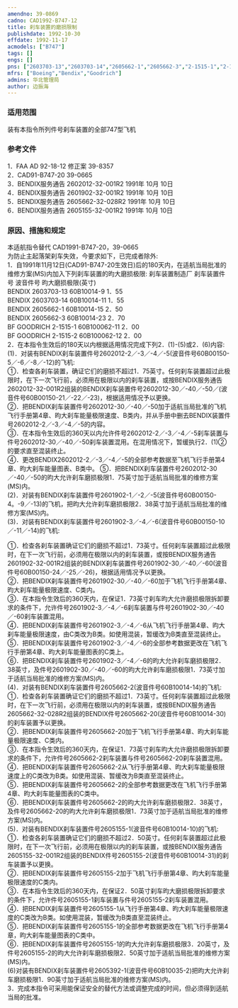```yaml
---
amendno: 39-0869  
cadno: CAD1992-B747-12  
title: 刹车装置的磨损限制  
publishdate: 1992-10-30  
effdate: 1992-11-17  
acmodels: ["B747"]  
tags: []  
engs: []  
pns: ["2603703-13","2603703-14","2605662-1","2605662-3","2-1515-1","2-1515-2","60B10014-9","60B10014-11","60B10014-15","60B10014-23","60B100062-11","60B100062-12","2602012-2","2602012-3","2602012-4","2602012-5","60B00150-5","60B00150-6","60B00150-7","60B00150-8","60B00150-12","2602012-20","2602012-30","2602012-40","60B00150-21","60B00150-22","60B00150-23","2601902-1","2601902-2","2601902-3","2601902-4","2601902-5","2601902-6","60B00150-4","60B00150-9","60B00150-13","60B00150-10","60B00150-11","60B00150-14","2601902-30","2601902-40","2601902-60","60B00150-24","60B00150-25","60B00150-26","2605662-2","60B10014-14","2605662-20","60B10014-30","2605155-1","2605155-2","60B10014-10","60B10014-31","2605392-1","60B10035-2"]  
mfrs: ["Boeing","Bendix","Goodrich"]  
admins: 华北管理局  
author: 边振海  
---
```

  
### 适用范围  
装有本指令所列件号刹车装置的全部747型飞机  
  
<!--more-->  
### 参考文件  
  1．FAA AD 92-18-12 修正案 39-8357  
2．CAD91-B747-20 39-0665  
3．BENDIX服务通告 2602012-32-001R2 1991年 10月 10日  
 4．BENDIX服务通告 2601902-32-001R2 1991年 10月 10日  
 5．BENDIX服务通告 2605662-32-028R2 1991年 10月 10日  
 6．BENDIX服务通告 2605155-32-001R2 1991年 10月 10日  
  
### 原因、措施和规定  

  本适航指令替代 CAD1991-B747-20，39-0665  
为防止主起落架刹车失效，今要求如下，已完成者除外:  
  1．自1991年11月12日(CAD91-B747-20生效日)后的180天内，在适航当局批准的维修方案(MS)内加入下列刹车装置的昀大磨损极限:        刹车装置制造厂 刹车装置件号 波音件号 昀大磨损极限(英寸)  
  BENDIX 2603703-13  60B10014-9 1．55  
BENDIX  2603703-14   60B10014-11  1．55  
BENDIX  2605662-1   60B10014-15  2．50  
BENDIX  2605662-3   60B10014-23  2．70  
BF GOODRICH  2-1515-1   60B100062-11 2．00  
BF GOODRICH  2-1515-2   60B100062-12 2．00  
  2．在本指令生效后的180天以内根据适用情况完成下列2．(1)-(5)或2．(6)内容:  
  (1)．对装有BENDIX刹车装置件号2602012-2／-3／-4／-5(波音件号60B00150-5／-6／-8／-12)的飞机:  
①．检查各刹车装置，确证它们的磨损不超过1．75英寸。任何刹车装置超过此极限时，在下一次飞行前，必须用在极限以内的刹车装置，或按BENDIX服务通告2602012-32-001R2组装的BENDIX刹车装置件号2602012-30／-40／-50／(波音件号60B00150-21／-22／-23)，根据适用情况予以更换。  
  ②．把BENDIX刹车装置件号2602012-30／-40／-50加于适航当局批准的飞机飞行手册第4章、昀大刹车能量极限速度、B类内，并从手册中删去BENDIX装置件号2602012-2／-3／-4／-5的内容。  
  ③．在本指令生效后的360天以内允许件号2602012-2／-3／-4／-5刹车装置与件号2602012-30／-40／-50刹车装置混用。在混用情况下，暂缓执行2．(1)②的要求直至混装终止。  
  ④．更改BENDIX2602012-2／-3／-4／-5的全部参考数据至飞机飞行手册第4章、昀大刹车能量图表、B类中。        ⑤．把BENDIX刹车装置件号2602012-30／-40／-50的昀大允许刹车磨损极限1．75英寸加于适航当局批准的维修方案(MS)内。  
  (2)．对装有BENDIX刹车装置件号2601902-1／-2／-5(波音件号60B00150-4。-9／-13)的飞机，把昀大允许刹车磨损极限2．38英寸加于适航当局批准的维修方案(MS)内。  
  (3)．对装有BENDIX刹车装置件号2601902-3／-4／-6(波音件号60B00150-10／-11／-14)的飞机:  
  
  ①．检查各刹车装置确证它们的磨损不超过1．73英寸。任何刹车装置超过此极限时，在下一次飞行前，必须用在极限以内的刹车装置，或按BENDIX服务通告2601902-32-001R2组装的BENDIX刹车装置件号2601902-30／-40／-60(波音件号60B00150-24／-25／-26)，根据适用情况予以更换。  
  ②．把BENDIX刹车装置件号2601902-30／-40／-60加于飞机飞行手册第4章、昀大刹车能量极限速度、C类内。  
  ③．在本指令生效后的360天内，在保证1．73英寸刹车昀大允许磨损极限拆卸要求的条件下，允许件号2601902-3／-4／-6刹车装置与件号2601902-30／-40／-60刹车装置混用。  
  ④．把BENDIX刹车装置件号2601902-3／-4／-6从飞机飞行手册第4章、昀大刹车能量极限速度，由C类改为B类。如使用混装，暂缓改为B类直至混装终止。  
  ⑤．把BENDIX刹车装置件号2601902-3／-4／-6的全部参考数据更改在飞机飞行手册第4章、昀大刹车能量图表的C类上。  
  ⑥．把BENDIX刹车装置件号2601902-3／-4／-6的昀大允许刹车磨损极限2．38英寸，及件号2601902-30／-40／-60的昀大允许刹车磨损极限1．73英寸加于适航当局批准的维修方案(MS)内。  
  (4)．对装有BENDIX刹车装置件号2605662-2(波音件号60B10014-14)的飞机:  
  ①．检查各刹车装置确证它们的磨损不超过1．73英寸。任何刹车装置超过此极限时，在下一次飞行前，必须用在极限以内的刹车装置，或按BENDIX服务通告2605662-32-028R2组装的BENDIX件号2605662-20(波音件号60B10014-30)的刹车装置予以更换。  
  ②．把BENDIX刹车装置件号2605662-20加于飞机飞行手册第4章、昀大刹车能量极限速度、C类内。  
  ③．在本指令生效后的360天内，在保证1．73英寸刹车昀大允许磨损极限拆卸要求的条件下，允许件号2605662-2刹车装置与件号2605662-20刹车装置混用。  
  ④．把BENDIX刹车装置件号2605662-2从飞行手册第4章、昀大刹车能量极限速度上的C类改为B类。如使用混装、暂缓改为B类直至混装终止。  
  ⑤．把BENDIX刹车装置件号2605662-2的全部参考数据更改在飞机飞行手册第4章、昀大刹车能量图表的C类中。  
  ⑥．把BENDIX刹车装置件号2605662-2的昀大允许刹车磨损极限2．38英寸，及件号2605662-20的昀大允许刹车磨损极限1．73英寸加于适航当局批准的维修方案(MS)内。  
  (5)．对装有BENDIX刹车装置件号2605155-1(波音件号60B10014-10)的飞机:  
  ①．检查各刹车装置确证它们的磨损不超过2．50英寸。任何刹车装置超过此极限时，在下一次飞行前，必须用在极限以内的刹车装置，或按BENDIX服务通告2605155-32-001R2组装的BENDIX件号2605155-2(波音件号60B10014-31)的刹车装置予以更换。  
  ②．把BENDIX刹车装置件号2605155-2加于飞机飞行手册第4章、昀大刹车能量极限速度的C类内。  
  ③．在本指令生效后的360天内，在保证2．50英寸刹车昀大磨损极限拆卸要求的条件下，允许件号2605155-1刹车装置与件号2605155-2刹车装置混用。  
  ④．把BENDIX刹车装置件号2605155-1从飞行手册第4章、昀大刹车能量极限速度的C类改为B类。如使用混装，暂缓改为B类直至混装终止。  
  ⑤．把BENDIX刹车装置件号2605155-1的全部参考数据更改在飞机飞行手册第4章，昀大刹车能量图表的C类中。  
  ⑥．把BENDIX刹车装置件号2605155-1的昀大允许刹车磨损极限3．20英寸，及件号2605155-2的昀大允许刹车磨损极限2．50英寸加于适航当局批准的维修方案(MS)内。  
  (6)对装有BENDIX刹车装置件号2605392-1(波音件号60B10035-2)把昀大允许刹车磨损极限1．90英寸加于适航当局批准的维修方案(MS)内。  
  3．完成本指令可采用能保证安全的替代方法或调整完成的时间，但必须得到适航当局的批准。  

